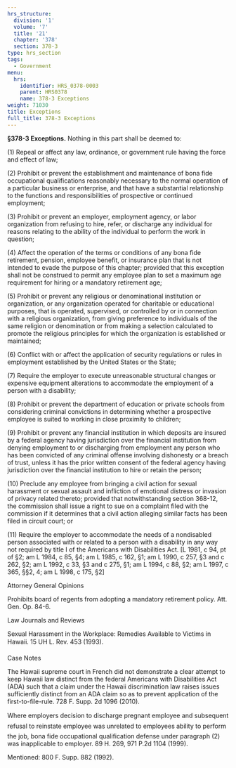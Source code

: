 ```yaml
---
hrs_structure:
  division: '1'
  volume: '7'
  title: '21'
  chapter: '378'
  section: 378-3
type: hrs_section
tags:
  - Government
menu:
  hrs:
    identifier: HRS_0378-0003
    parent: HRS0378
    name: 378-3 Exceptions
weight: 71030
title: Exceptions
full_title: 378-3 Exceptions
---
```

**§378-3 Exceptions.** Nothing in this part shall be deemed to:

(1) Repeal or affect any law, ordinance, or government rule having the force and effect of law;

(2) Prohibit or prevent the establishment and maintenance of bona fide occupational qualifications reasonably necessary to the normal operation of a particular business or enterprise, and that have a substantial relationship to the functions and responsibilities of prospective or continued employment;

(3) Prohibit or prevent an employer, employment agency, or labor organization from refusing to hire, refer, or discharge any individual for reasons relating to the ability of the individual to perform the work in question;

(4) Affect the operation of the terms or conditions of any bona fide retirement, pension, employee benefit, or insurance plan that is not intended to evade the purpose of this chapter; provided that this exception shall not be construed to permit any employee plan to set a maximum age requirement for hiring or a mandatory retirement age;

(5) Prohibit or prevent any religious or denominational institution or organization, or any organization operated for charitable or educational purposes, that is operated, supervised, or controlled by or in connection with a religious organization, from giving preference to individuals of the same religion or denomination or from making a selection calculated to promote the religious principles for which the organization is established or maintained;

(6) Conflict with or affect the application of security regulations or rules in employment established by the United States or the State;

(7) Require the employer to execute unreasonable structural changes or expensive equipment alterations to accommodate the employment of a person with a disability;

(8) Prohibit or prevent the department of education or private schools from considering criminal convictions in determining whether a prospective employee is suited to working in close proximity to children;

(9) Prohibit or prevent any financial institution in which deposits are insured by a federal agency having jurisdiction over the financial institution from denying employment to or discharging from employment any person who has been convicted of any criminal offense involving dishonesty or a breach of trust, unless it has the prior written consent of the federal agency having jurisdiction over the financial institution to hire or retain the person;

(10) Preclude any employee from bringing a civil action for sexual harassment or sexual assault and infliction of emotional distress or invasion of privacy related thereto; provided that notwithstanding section 368-12, the commission shall issue a right to sue on a complaint filed with the commission if it determines that a civil action alleging similar facts has been filed in circuit court; or

(11) Require the employer to accommodate the needs of a nondisabled person associated with or related to a person with a disability in any way not required by title I of the Americans with Disabilities Act. [L 1981, c 94, pt of §2; am L 1984, c 85, §4; am L 1985, c 162, §1; am L 1990, c 257, §3 and c 262, §2; am L 1992, c 33, §3 and c 275, §1; am L 1994, c 88, §2; am L 1997, c 365, §§2, 4; am L 1998, c 175, §2]

Attorney General Opinions

Prohibits board of regents from adopting a mandatory retirement policy. Att. Gen. Op. 84-6.

Law Journals and Reviews

Sexual Harassment in the Workplace: Remedies Available to Victims in Hawaii. 15 UH L. Rev. 453 (1993).

Case Notes

The Hawaii supreme court in French did not demonstrate a clear attempt to keep Hawaii law distinct from the federal Americans with Disabilities Act (ADA) such that a claim under the Hawaii discrimination law raises issues sufficiently distinct from an ADA claim so as to prevent application of the first-to-file-rule. 728 F. Supp. 2d 1096 (2010).

Where employers decision to discharge pregnant employee and subsequent refusal to reinstate employee was unrelated to employees ability to perform the job, bona fide occupational qualification defense under paragraph (2) was inapplicable to employer. 89 H. 269, 971 P.2d 1104 (1999).

Mentioned: 800 F. Supp. 882 (1992).